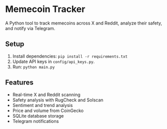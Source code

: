 # Memecoin Tracker
A Python tool to track memecoins across X and Reddit, analyze their safety, and notify via Telegram.

## Setup
1. Install dependencies: `pip install -r requirements.txt`
2. Update API keys in `config/api_keys.py`.
3. Run: `python main.py`

## Features
- Real-time X and Reddit scanning
- Safety analysis with RugCheck and Solscan
- Sentiment and trend analysis
- Price and volume from CoinGecko
- SQLite database storage
- Telegram notifications